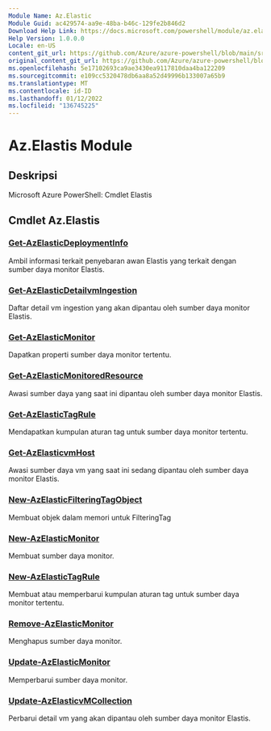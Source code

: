 ```yaml
---
Module Name: Az.Elastic
Module Guid: ac429574-aa9e-48ba-b46c-129fe2b846d2
Download Help Link: https://docs.microsoft.com/powershell/module/az.elastic
Help Version: 1.0.0.0
Locale: en-US
content_git_url: https://github.com/Azure/azure-powershell/blob/main/src/Elastic/help/Az.Elastic.md
original_content_git_url: https://github.com/Azure/azure-powershell/blob/main/src/Elastic/help/Az.Elastic.md
ms.openlocfilehash: 5e17102693ca9ae3430ea9117810daa4ba122209
ms.sourcegitcommit: e109cc5320478db6aa8a52d49996b133007a65b9
ms.translationtype: MT
ms.contentlocale: id-ID
ms.lasthandoff: 01/12/2022
ms.locfileid: "136745225"
---
```

# Az.Elastis Module
## Deskripsi
Microsoft Azure PowerShell: Cmdlet Elastis

## Cmdlet Az.Elastis
### [Get-AzElasticDeploymentInfo](Get-AzElasticDeploymentInfo.md)
Ambil informasi terkait penyebaran awan Elastis yang terkait dengan sumber daya monitor Elastis.

### [Get-AzElasticDetailvmIngestion](Get-AzElasticDetailVMIngestion.md)
Daftar detail vm ingestion yang akan dipantau oleh sumber daya monitor Elastis.

### [Get-AzElasticMonitor](Get-AzElasticMonitor.md)
Dapatkan properti sumber daya monitor tertentu.

### [Get-AzElasticMonitoredResource](Get-AzElasticMonitoredResource.md)
Awasi sumber daya yang saat ini dipantau oleh sumber daya monitor Elastis.

### [Get-AzElasticTagRule](Get-AzElasticTagRule.md)
Mendapatkan kumpulan aturan tag untuk sumber daya monitor tertentu.

### [Get-AzElasticvmHost](Get-AzElasticVMHost.md)
Awasi sumber daya vm yang saat ini sedang dipantau oleh sumber daya monitor Elastis.

### [New-AzElasticFilteringTagObject](New-AzElasticFilteringTagObject.md)
Membuat objek dalam memori untuk FilteringTag

### [New-AzElasticMonitor](New-AzElasticMonitor.md)
Membuat sumber daya monitor.

### [New-AzElasticTagRule](New-AzElasticTagRule.md)
Membuat atau memperbarui kumpulan aturan tag untuk sumber daya monitor tertentu.

### [Remove-AzElasticMonitor](Remove-AzElasticMonitor.md)
Menghapus sumber daya monitor.

### [Update-AzElasticMonitor](Update-AzElasticMonitor.md)
Memperbarui sumber daya monitor.

### [Update-AzElasticvMCollection](Update-AzElasticVMCollection.md)
Perbarui detail vm yang akan dipantau oleh sumber daya monitor Elastis.


